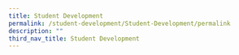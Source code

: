 ```yaml
---
title: Student Development
permalink: /student-development/Student-Development/permalink
description: ""
third_nav_title: Student Development
---
```

